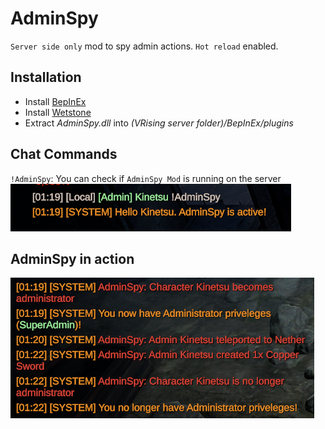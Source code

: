 # AdminSpy
`Server side only` mod to spy admin actions.
`Hot reload` enabled.

## Installation
* Install [BepInEx](https://v-rising.thunderstore.io/package/BepInEx/BepInExPack_V_Rising/)
* Install [Wetstone](https://v-rising.thunderstore.io/package/molenzwiebel/Wetstone/)
* Extract _AdminSpy.dll_ into _(VRising server folder)/BepInEx/plugins_

## Chat Commands
`!AdminSpy`: You can check if `AdminSpy Mod` is running on the server
![alt text](https://github.com/KinetsuDEV/VRisingAdminSpy/blob/main/Thunderstore/admin-spy-command.png?raw=true)

## AdminSpy in action
![alt text](https://github.com/KinetsuDEV/VRisingAdminSpy/blob/main/Thunderstore/admin-spy-logs.png?raw=true)